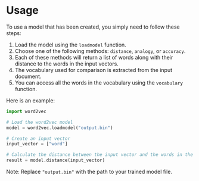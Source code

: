 # Usage

To use a model that has been created, you simply need to follow these steps:

1. Load the model using the `loadmodel` function.
2. Choose one of the following methods: `distance`, `analogy`, or `accuracy`.
3. Each of these methods will return a list of words along with their distance to the words in the input vectors.
4. The vocabulary used for comparison is extracted from the input document.
5. You can access all the words in the vocabulary using the `vocabulary` function.

Here is an example:

```python
import word2vec

# Load the word2vec model
model = word2vec.loadmodel("output.bin")

# Create an input vector
input_vector = ["word"]

# Calculate the distance between the input vector and the words in the model
result = model.distance(input_vector)
```

Note: Replace `"output.bin"` with the path to your trained model file.